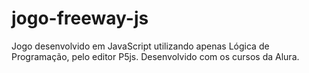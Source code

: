 # jogo-freeway-js

Jogo desenvolvido em JavaScript utilizando apenas Lógica de Programação, pelo editor P5js. Desenvolvido com os cursos da Alura.
